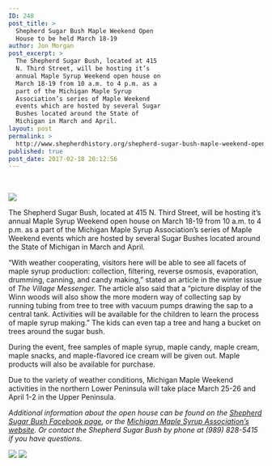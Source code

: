 ```yaml
---
ID: 248
post_title: >
  Shepherd Sugar Bush Maple Weekend Open
  House to be held March 18-19
author: Jon Morgan
post_excerpt: >
  The Shepherd Sugar Bush, located at 415
  N. Third Street, will be hosting it’s
  annual Maple Syrup Weekend open house on
  March 18-19 from 10 a.m. to 4 p.m. as a
  part of the Michigan Maple Syrup
  Association’s series of Maple Weekend
  events which are hosted by several Sugar
  Bushes located around the State of
  Michigan in March and April.
layout: post
permalink: >
  http://www.shepherdhistory.org/shepherd-sugar-bush-maple-weekend-open-house-to-be-held-march-18-19/
published: true
post_date: 2017-02-18 20:12:56
---
```

&nbsp;

<img class="wp-image-249" src="http://www.shepherdhistory.org/wp-content/uploads/2017/02/word-image.jpeg" />

The Shepherd Sugar Bush, located at 415 N. Third Street, will be hosting it’s annual Maple Syrup Weekend open house on March 18-19 from 10 a.m. to 4 p.m. as a part of the Michigan Maple Syrup Association’s series of Maple Weekend events which are hosted by several Sugar Bushes located around the State of Michigan in March and April.

“With weather cooperating, visitors here will be able to see all facets of maple syrup production: collection, filtering, reverse osmosis, evaporation, drumming, canning, and candy making,” stated an article in the winter issue of <em>The Village Messenger. </em>The article also said that a “picture display of the Winn woods will also show the more modern way of collecting sap by running tubing from tree to tree with vacuum pumps drawing the sap to a central tank. Activities will be available for the children to learn the process of maple syrup making.” The kids can even tap a tree and hang a bucket on trees around the sugar bush.

During the event, free samples of maple syrup, maple candy, maple cream, maple snacks, and maple-flavored ice cream will be given out. Maple products will also be available for purchase.

Due to the variety of weather conditions, Michigan Maple Weekend activities in the northern Lower Peninsula will take place March 25-26 and April 1-2 in the Upper Peninsula.

<em>Additional information about the open house can be found on the </em><a href="https://www.facebook.com/shepherdsugarbush/"><em>Shepherd Sugar Bush Facebook page</em></a><em>, or the </em><a href="http://www.mi-maplesyrup.com"><em>Michigan Maple Syrup Association’s website</em></a><em>. Or contact the Shepherd Sugar Bush by phone at (989) 828-5415 if you have questions.</em>

<img class="wp-image-250" src="http://www.shepherdhistory.org/wp-content/uploads/2017/02/word-image-1.jpeg" /> <img class="wp-image-251" src="http://www.shepherdhistory.org/wp-content/uploads/2017/02/word-image-2.jpeg" />